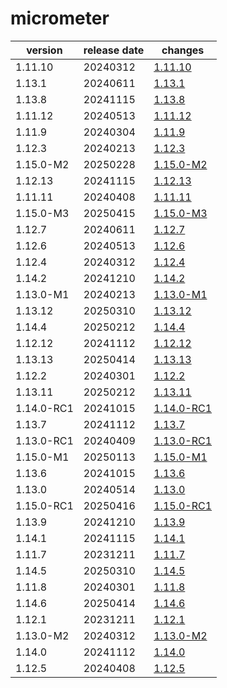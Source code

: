 # micrometer	


|version|release date|changes|
|---|---|---|
|1.11.10|20240312|[1.11.10](./1.11.10-20240312.md)|
|1.13.1|20240611|[1.13.1](./1.13.1-20240611.md)|
|1.13.8|20241115|[1.13.8](./1.13.8-20241115.md)|
|1.11.12|20240513|[1.11.12](./1.11.12-20240513.md)|
|1.11.9|20240304|[1.11.9](./1.11.9-20240304.md)|
|1.12.3|20240213|[1.12.3](./1.12.3-20240213.md)|
|1.15.0-M2|20250228|[1.15.0-M2](./1.15.0-M2-20250228.md)|
|1.12.13|20241115|[1.12.13](./1.12.13-20241115.md)|
|1.11.11|20240408|[1.11.11](./1.11.11-20240408.md)|
|1.15.0-M3|20250415|[1.15.0-M3](./1.15.0-M3-20250415.md)|
|1.12.7|20240611|[1.12.7](./1.12.7-20240611.md)|
|1.12.6|20240513|[1.12.6](./1.12.6-20240513.md)|
|1.12.4|20240312|[1.12.4](./1.12.4-20240312.md)|
|1.14.2|20241210|[1.14.2](./1.14.2-20241210.md)|
|1.13.0-M1|20240213|[1.13.0-M1](./1.13.0-M1-20240213.md)|
|1.13.12|20250310|[1.13.12](./1.13.12-20250310.md)|
|1.14.4|20250212|[1.14.4](./1.14.4-20250212.md)|
|1.12.12|20241112|[1.12.12](./1.12.12-20241112.md)|
|1.13.13|20250414|[1.13.13](./1.13.13-20250414.md)|
|1.12.2|20240301|[1.12.2](./1.12.2-20240301.md)|
|1.13.11|20250212|[1.13.11](./1.13.11-20250212.md)|
|1.14.0-RC1|20241015|[1.14.0-RC1](./1.14.0-RC1-20241015.md)|
|1.13.7|20241112|[1.13.7](./1.13.7-20241112.md)|
|1.13.0-RC1|20240409|[1.13.0-RC1](./1.13.0-RC1-20240409.md)|
|1.15.0-M1|20250113|[1.15.0-M1](./1.15.0-M1-20250113.md)|
|1.13.6|20241015|[1.13.6](./1.13.6-20241015.md)|
|1.13.0|20240514|[1.13.0](./1.13.0-20240514.md)|
|1.15.0-RC1|20250416|[1.15.0-RC1](./1.15.0-RC1-20250416.md)|
|1.13.9|20241210|[1.13.9](./1.13.9-20241210.md)|
|1.14.1|20241115|[1.14.1](./1.14.1-20241115.md)|
|1.11.7|20231211|[1.11.7](./1.11.7-20231211.md)|
|1.14.5|20250310|[1.14.5](./1.14.5-20250310.md)|
|1.11.8|20240301|[1.11.8](./1.11.8-20240301.md)|
|1.14.6|20250414|[1.14.6](./1.14.6-20250414.md)|
|1.12.1|20231211|[1.12.1](./1.12.1-20231211.md)|
|1.13.0-M2|20240312|[1.13.0-M2](./1.13.0-M2-20240312.md)|
|1.14.0|20241112|[1.14.0](./1.14.0-20241112.md)|
|1.12.5|20240408|[1.12.5](./1.12.5-20240408.md)|

